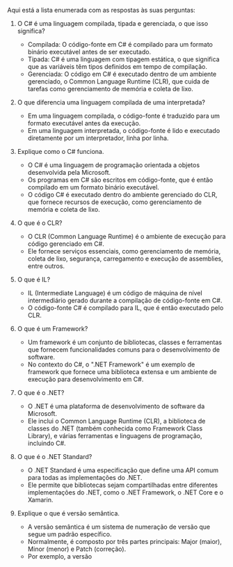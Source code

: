Aqui está a lista enumerada com as respostas às suas perguntas:

1. O C# é uma linguagem compilada, tipada e gerenciada, o que isso significa?
   - Compilada: O código-fonte em C# é compilado para um formato binário executável antes de ser executado.
   - Tipada: C# é uma linguagem com tipagem estática, o que significa que as variáveis têm tipos definidos em tempo de compilação.
   - Gerenciada: O código em C# é executado dentro de um ambiente gerenciado, o Common Language Runtime (CLR), que cuida de tarefas como gerenciamento de memória e coleta de lixo.

2. O que diferencia uma linguagem compilada de uma interpretada?
   - Em uma linguagem compilada, o código-fonte é traduzido para um formato executável antes da execução.
   - Em uma linguagem interpretada, o código-fonte é lido e executado diretamente por um interpretador, linha por linha.

3. Explique como o C# funciona.
   - O C# é uma linguagem de programação orientada a objetos desenvolvida pela Microsoft.
   - Os programas em C# são escritos em código-fonte, que é então compilado em um formato binário executável.
   - O código C# é executado dentro do ambiente gerenciado do CLR, que fornece recursos de execução, como gerenciamento de memória e coleta de lixo.

4. O que é o CLR?
   - O CLR (Common Language Runtime) é o ambiente de execução para código gerenciado em C#.
   - Ele fornece serviços essenciais, como gerenciamento de memória, coleta de lixo, segurança, carregamento e execução de assemblies, entre outros.

5. O que é IL?
   - IL (Intermediate Language) é um código de máquina de nível intermediário gerado durante a compilação de código-fonte em C#.
   - O código-fonte C# é compilado para IL, que é então executado pelo CLR.

6. O que é um Framework?
   - Um framework é um conjunto de bibliotecas, classes e ferramentas que fornecem funcionalidades comuns para o desenvolvimento de software.
   - No contexto do C#, o ".NET Framework" é um exemplo de framework que fornece uma biblioteca extensa e um ambiente de execução para desenvolvimento em C#.

7. O que é o .NET?
   - O .NET é uma plataforma de desenvolvimento de software da Microsoft.
   - Ele inclui o Common Language Runtime (CLR), a biblioteca de classes do .NET (também conhecida como Framework Class Library), e várias ferramentas e linguagens de programação, incluindo C#.

8. O que é o .NET Standard?
   - O .NET Standard é uma especificação que define uma API comum para todas as implementações do .NET.
   - Ele permite que bibliotecas sejam compartilhadas entre diferentes implementações do .NET, como o .NET Framework, o .NET Core e o Xamarin.

9. Explique o que é versão semântica.
   - A versão semântica é um sistema de numeração de versão que segue um padrão específico.
   - Normalmente, é composto por três partes principais: Major (maior), Minor (menor) e Patch (correção).
   - Por exemplo, a versão